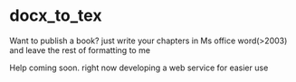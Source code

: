 # docx_to_tex
Want to publish a book? just write your chapters in Ms office word(>2003) and leave the rest of formatting to me

Help coming soon.
right now developing a web service for easier use
